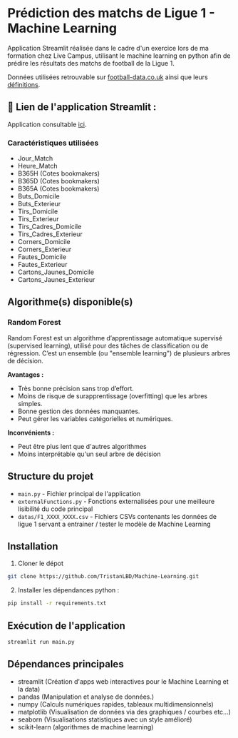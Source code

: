 # Prédiction des matchs de Ligue 1 - Machine Learning

Application Streamlit réalisée dans le cadre d'un exercice lors de ma formation chez Live Campus, utilisant le machine learning en python afin de prédire les résultats des matchs de football de la Ligue 1.

Données utilisées retrouvable sur [football-data.co.uk](https://www.football-data.co.uk/downloadm.php) ainsi que leurs [définitions](https://www.football-data.co.uk/notes.txt).

## 🔗 Lien de l'application Streamlit :

Application consultable [ici](https://machine-learning-lbdtristan.streamlit.app/).

### Caractéristiques utilisées

-   Jour_Match
-   Heure_Match
-   B365H (Cotes bookmakers)
-   B365D (Cotes bookmakers)
-   B365A (Cotes bookmakers)
-   Buts_Domicile
-   Buts_Exterieur
-   Tirs_Domicile
-   Tirs_Exterieur
-   Tirs_Cadres_Domicile
-   Tirs_Cadres_Exterieur
-   Corners_Domicile
-   Corners_Exterieur
-   Fautes_Domicile
-   Fautes_Exterieur
-   Cartons_Jaunes_Domicile
-   Cartons_Jaunes_Exterieur

## Algorithme(s) disponible(s)

### Random Forest

Random Forest est un algorithme d’apprentissage automatique supervisé (supervised learning), utilisé pour des tâches de classification ou de régression.
C’est un ensemble (ou "ensemble learning") de plusieurs arbres de décision.

**Avantages :**

-   Très bonne précision sans trop d’effort.
-   Moins de risque de surapprentissage (overfitting) que les arbres simples.
-   Bonne gestion des données manquantes.
-   Peut gérer les variables catégorielles et numériques.

**Inconvénients :**

-   Peut être plus lent que d'autres algorithmes
-   Moins interprétable qu'un seul arbre de décision

## Structure du projet

-   `main.py` - Fichier principal de l'application
-   `externalFunctions.py` - Fonctions externalisées pour une meilleure lisibilité du code principal
-   `datas/F1_XXXX_XXXX.csv` - Fichiers CSVs contenants les données de ligue 1 servant a entrainer / tester le modèle de Machine Learning

## Installation

1. Cloner le dépot

```bash
git clone https://github.com/TristanLBD/Machine-Learning.git
```

2. Installer les dépendances python :

```bash
pip install -r requirements.txt
```

## Exécution de l'application

```bash
streamlit run main.py
```

## Dépendances principales

-   streamlit (Création d'apps web interactives pour le Machine Learning et la data)
-   pandas (Manipulation et analyse de données.)
-   numpy (Calculs numériques rapides, tableaux multidimensionnels)
-   matplotlib (Visualisation de données via des graphiques / courbes etc...)
-   seaborn (Visualisations statistiques avec un style amélioré)
-   scikit-learn (algorithmes de machine learning)
